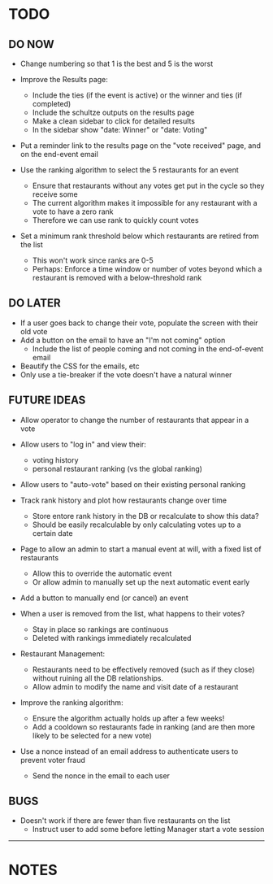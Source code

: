 # TODO

## DO NOW
  - Change numbering so that 1 is the best and 5 is the worst  
  - Improve the Results page:
    - Include the ties (if the event is active) or the winner and ties (if completed)
    - Include the schultze outputs on the results page
    - Make a clean sidebar to click for detailed results
    - In the sidebar show "date: Winner" or "date: Voting"
  - Put a reminder link to the results page on the "vote received" page, and on the end-event email
  
  - Use the ranking algorithm to select the 5 restaurants for an event
    - Ensure that restaurants without any votes get put in the cycle so they receive some
    - The current algorithm makes it impossible for any restaurant with a vote to have a zero rank
    - Therefore we can use rank to quickly count votes  
  - Set a minimum rank threshold below which restaurants are retired from the list
    - This won't work since ranks are 0-5
    - Perhaps: Enforce a time window or number of votes beyond which a restaurant is removed with a below-threshold rank

## DO LATER  
  - If a user goes back to change their vote, populate the screen with their old vote
  - Add a button on the email to have an "I'm not coming" option
    - Include the list of people coming and not coming in the end-of-event email
  - Beautify the CSS for the emails, etc
  - Only use a tie-breaker if the vote doesn't have a natural winner

## FUTURE IDEAS
  - Allow operator to change the number of restaurants that appear in a vote
  - Allow users to "log in" and view their:
    - voting history
    - personal restaurant ranking (vs the global ranking)
  - Allow users to "auto-vote" based on their existing personal ranking
  - Track rank history and plot how restaurants change over time
    - Store entore rank history in the DB or recalculate to show this data? 
    - Should be easily recalculable by only calculating votes up to a certain date
  
  - Page to allow an admin to start a manual event at will, with a fixed list of restaurants
    - Allow this to override the automatic event
    - Or allow admin to manually set up the next automatic event early
  - Add a button to manually end (or cancel) an event
  
  - When a user is removed from the list, what happens to their votes?
    - Stay in place so rankings are continuous
    - Deleted with rankings immediately recalculated
  
  - Restaurant Management:
    - Restaurants need to be effectively removed (such as if they close) without ruining all the DB relationships.
    - Allow admin to modify the name and visit date of a restaurant
  - Improve the ranking algorithm:
    - Ensure the algorithm actually holds up after a few weeks!
    - Add a cooldown so restaurants fade in ranking (and are then more likely to be selected for a new vote)
  - Use a nonce instead of an email address to authenticate users to prevent voter fraud
    - Send the nonce in the email to each user

## BUGS
  - Doesn't work if there are fewer than five restaurants on the list
    - Instruct user to add some before letting Manager start a vote session

-----------------------------------------------------------------------
# NOTES

